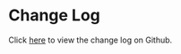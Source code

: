 # Change Log

Click [here](https://github.com/FindoraNetwork/platform/blob/main/CHANGELOG.md) to view the change log on Github.
